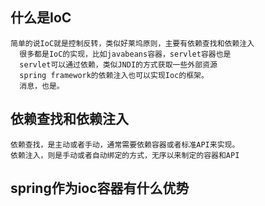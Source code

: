 
## 什么是IoC
    简单的说IoC就是控制反转，类似好莱坞原则，主要有依赖查找和依赖注入
      很多都是IoC的实现，比如javabeans容器，servlet容器也是
      servlet可以通过依赖，类似JNDI的方式获取一些外部资源
      spring framework的依赖注入也可以实现Ioc的框架。
      消息，也是。
## 依赖查找和依赖注入
    依赖查找，是主动或者手动，通常需要依赖容器或者标准API来实现。
    依赖注入，则是手动或者自动绑定的方式，无序以来制定的容器和API

## spring作为ioc容器有什么优势
    
